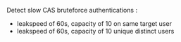 Detect slow CAS bruteforce authentications :

* leakspeed of 60s, capacity of 10 on same target user
* leakspeed of 60s, capacity of 10 unique distinct users
